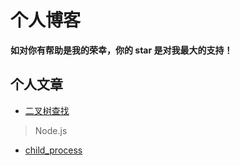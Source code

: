 
# 个人博客
**如对你有帮助是我的荣幸，你的 star 是对我最大的支持！**


## 个人文章
- [二叉树查找](https://github.com/damonCY/blog/issues/1)

> Node.js
- [child_process](https://github.com/damonCY/blog/issues/2)
